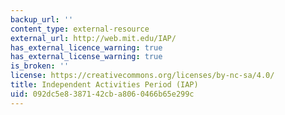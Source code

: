 ```yaml
---
backup_url: ''
content_type: external-resource
external_url: http://web.mit.edu/IAP/
has_external_licence_warning: true
has_external_license_warning: true
is_broken: ''
license: https://creativecommons.org/licenses/by-nc-sa/4.0/
title: Independent Activities Period (IAP)
uid: 092dc5e8-3871-42cb-a806-0466b65e299c
---
```

